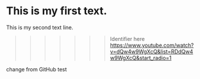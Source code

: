 This is my first text.
=======
This is my second text line.

>>>>>>> Identifier here
https://www.youtube.com/watch?v=dQw4w9WgXcQ&list=RDdQw4w9WgXcQ&start_radio=1

change from GitHub test
